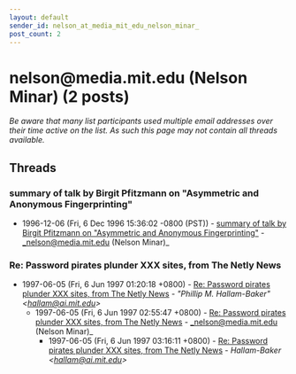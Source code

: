 ```yaml
---
layout: default
sender_id: nelson_at_media_mit_edu_nelson_minar_
post_count: 2
---
```


# nelson<span>@</span>media.mit.edu (Nelson Minar) (2 posts)

_Be aware that many list participants used multiple email addresses over their time active on the list. As such this page may not contain all threads available._

## Threads

### summary of talk by Birgit Pfitzmann on "Asymmetric and Anonymous Fingerprinting"
+ 1996-12-06 (Fri, 6 Dec 1996 15:36:02 -0800 (PST)) - [summary of talk by Birgit Pfitzmann on "Asymmetric and Anonymous Fingerprinting"](/archive/1996/12/5344d90f75dc4379913765d1bc0d9de37a32266843919f1a5e2a4c67e0f17880) - _nelson@media.mit.edu (Nelson Minar)_

### Re: Password pirates plunder XXX sites, from The Netly News
+ 1997-06-05 (Fri, 6 Jun 1997 01:20:18 +0800) - [Re: Password pirates plunder XXX sites, from The Netly News](/archive/1997/06/c41ef4b11ed3b2a5f322a4dc7aad8ba94e72ad00ec023c0a28a0f028ca4c805e) - _"Phillip M. Hallam-Baker" \<hallam@ai.mit.edu\>_
  + 1997-06-05 (Fri, 6 Jun 1997 02:55:47 +0800) - [Re: Password pirates plunder XXX sites, from The Netly News](/archive/1997/06/7e1c09e432b513648a43ffa5ebdbfdf767782474acf1df713f4dd19ef0759d07) - _nelson@media.mit.edu (Nelson Minar)_
    + 1997-06-05 (Fri, 6 Jun 1997 03:16:11 +0800) - [Re: Password pirates plunder XXX sites, from The Netly News](/archive/1997/06/8c9e02cb0048bda6987c49d561e9cffbe20cc46e675bf7c3f2f2fba13603f50b) - _Hallam-Baker \<hallam@ai.mit.edu\>_

